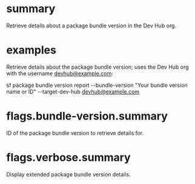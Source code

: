 # summary

Retrieve details about a package bundle version in the Dev Hub org.

# examples

Retrieve details about the package bundle version; uses the Dev Hub org with the username devhub@example.com:

sf package bundle version report --bundle-version "Your bundle version name or ID" --target-dev-hub devhub@example.com

# flags.bundle-version.summary

ID of the package bundle version to retrieve details for.

# flags.verbose.summary

Display extended package bundle version details.
